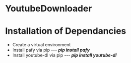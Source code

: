 # YoutubeDownloader
# Installation of Dependancies
- Create a virtual environment
- Install pafy via pip --- ***pip install pafy***
- Install youtube-dl via pip --- ***pip install youtube-dl***
